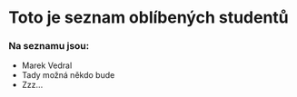 # Toto je seznam oblíbených studentů

### Na seznamu jsou:

- Marek Vedral
- Tady možná někdo bude
- Zzz...
